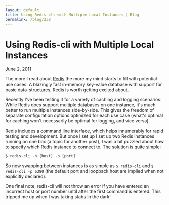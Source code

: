```yaml
---
layout: default
title: Using Redis-cli with Multiple Local Instances | Blog
permalink: /blog/238
---
```


Using Redis-cli with Multiple Local Instances
=============================================

June 2, 2011

The more I read about [Redis][1] the more my mind starts to fill with potential use cases. A blazingly fast in-memory key-value database with support for basic data-structures, Redis is worth getting excited about.

Recently I've been testing it for a variety of caching and logging scenarios. While Redis does support multiple databases on one instance, it's much better to run multiple instances side-by-side. This gives the freedom of separate configuration options optimized for each use case (what's optimal for caching won't necessarily be optimal for logging, and vice versa).

Redis includes a command line interface, which helps innumerably for rapid testing and development. But once I set up I set up two Redis instances running on one box (a topic for another post), I was a bit puzzled about how to specify which Redis instance to connect to. The solution is quite simple:

    $ redis-cli -h [host] -p [port]

So now swapping between instances is as simple as `$ redis-cli` and `$ redis-cli -p 6380` (the default port and loopback host are implied when not explicitly declared).

One final note, redis-cli will not throw an error if you have entered an incorrect host or port number until after the first command is entered. This tripped me up when I was taking stabs in the dark!

 [1]: http://redis.io
